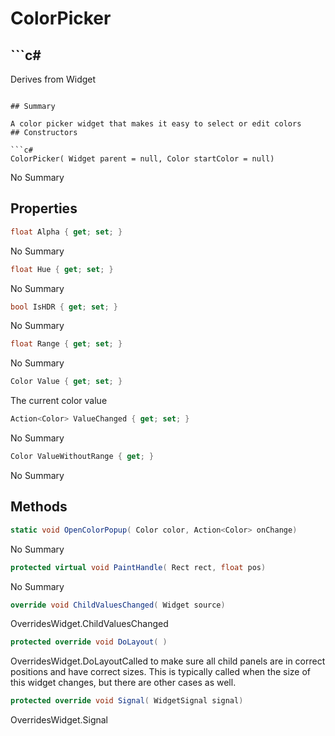 # ColorPicker

## ```c#
Derives from Widget
```

## Summary

A color picker widget that makes it easy to select or edit colors
## Constructors

```c#
ColorPicker( Widget parent = null, Color startColor = null) 
```
No Summary
## Properties

```c#
float Alpha { get; set; } 
```
No Summary
```c#
float Hue { get; set; } 
```
No Summary
```c#
bool IsHDR { get; set; } 
```
No Summary
```c#
float Range { get; set; } 
```
No Summary
```c#
Color Value { get; set; } 
```
The current color value
```c#
Action<Color> ValueChanged { get; set; } 
```
No Summary
```c#
Color ValueWithoutRange { get; } 
```
No Summary
## Methods

```c#
static void OpenColorPopup( Color color, Action<Color> onChange) 
```
No Summary
```c#
protected virtual void PaintHandle( Rect rect, float pos) 
```
No Summary
```c#
override void ChildValuesChanged( Widget source) 
```
OverridesWidget.ChildValuesChanged
```c#
protected override void DoLayout( ) 
```
OverridesWidget.DoLayoutCalled to make sure all child panels are in correct positions and have correct sizes.
This is typically called when the size of this widget changes, but there are other cases as well.
```c#
protected override void Signal( WidgetSignal signal) 
```
OverridesWidget.Signal
